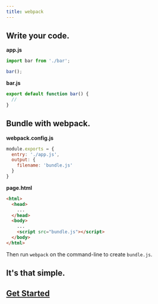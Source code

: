 ```yaml
---
title: webpack
---
```

## Write your code.

<div class="homepage__wrap">
<div class="homepage__left">

**app.js**

```js
import bar from './bar';

bar();
```

</div><div class="homepage__right">

**bar.js**

```js
export default function bar() {
  //
}
```

</div>
</div>

## Bundle with webpack.

<div class="homepage__wrap">
<div class="homepage__left">

**webpack.config.js**

```js
module.exports = {
  entry: './app.js',
  output: {
    filename: 'bundle.js'
  }
}
```

</div><div class="homepage__right">

**page.html**

```html
<html>
  <head>
    ...
  </head>
  <body>
    ...
    <script src="bundle.js"></script>
  </body>
</html>
```

Then run `webpack` on the command-line to create `bundle.js`.

</div>
</div>

## It's that simple.
## [Get Started](/guides/get-started)

